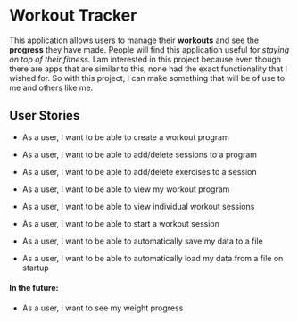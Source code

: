 # Workout Tracker
This application allows users to manage their **workouts** and see the **progress** they have made. 
People will find this application useful for *staying on top of their fitness.*
I am interested in this project because even though there are apps that are similar to this,
none had the exact functionality that I wished for.
So with this project, I can make something that will be of use to me and others like me.

## User Stories
- As a user, I want to be able to create a workout program
- As a user, I want to be able to add/delete sessions to a program
- As a user, I want to be able to add/delete exercises to a session
- As a user, I want to be able to view my workout program
- As a user, I want to be able to view individual workout sessions
- As a user, I want to be able to start a workout session

- As a user, I want to be able to automatically save my data to a file
- As a user, I want to be able to automatically load my data from a file on startup


#### In the future:
- As a user, I want to see my weight progress



